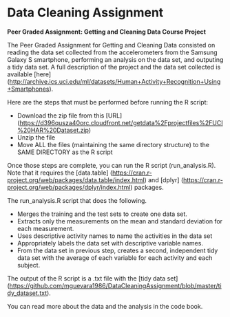 # Data Cleaning Assignment
**Peer Graded Assignment: Getting and Cleaning Data Course Project**

The Peer Graded Assignment for Getting and Cleaning Data consisted on reading the data set collected from the accelerometers from the Samsung Galaxy S smartphone, performing an analysis on the data set, and outputing a tidy data set. A full description of the project and the data set collected is available [here] (http://archive.ics.uci.edu/ml/datasets/Human+Activity+Recognition+Using+Smartphones).

Here are the steps that must be performed before running the R script:

* Download the zip file from this [URL] (https://d396qusza40orc.cloudfront.net/getdata%2Fprojectfiles%2FUCI%20HAR%20Dataset.zip)
* Unzip the file
* Move ALL the files (maintaining the same directory structure) to the SAME DIRECTORY as the R script

Once those steps are complete, you can run the R script (run_analysis.R). Note that it requires the [data.table] (https://cran.r-project.org/web/packages/data.table/index.html) and [dplyr] (https://cran.r-project.org/web/packages/dplyr/index.html) packages.

The run_analysis.R script that does the following.

* Merges the training and the test sets to create one data set.
* Extracts only the measurements on the mean and standard deviation for each measurement.
* Uses descriptive activity names to name the activities in the data set
* Appropriately labels the data set with descriptive variable names.
* From the data set in previous step, creates a second, independent tidy data set with the average of each variable for each activity and each subject.

The output of the R script is a .txt file with the [tidy data set] (https://github.com/mguevara1986/DataCleaningAssignment/blob/master/tidy_dataset.txt).

You can read more about the data and the analysis in the code book.
